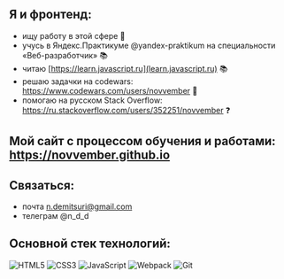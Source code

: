 ## Я и фронтенд:
- ищу работу в этой сфере 🔎
- учусь в Яндекс.Практикуме @yandex-praktikum на специальности «Веб-разработчик» 📚
- читаю [https://learn.javascript.ru](learn.javascript.ru) 📚
- решаю задачки на codewars: https://www.codewars.com/users/novvember 🧩
- помогаю на русском Stack Overflow: https://ru.stackoverflow.com/users/352251/novvember ❓

## Мой сайт с процессом обучения и работами: https://novvember.github.io

## Связаться:
- почта n.demitsuri@gmail.com
- телеграм @n_d_d

## Основной стек технологий:
![HTML5](https://img.shields.io/badge/html5-%23E34F26.svg?style=for-the-badge&logo=html5&logoColor=white)
![CSS3](https://img.shields.io/badge/css3-%231572B6.svg?style=for-the-badge&logo=css3&logoColor=white)
![JavaScript](https://img.shields.io/badge/javascript-%23323330.svg?style=for-the-badge&logo=javascript&logoColor=%23F7DF1E)
![Webpack](https://img.shields.io/badge/webpack-%238DD6F9.svg?style=for-the-badge&logo=webpack&logoColor=black)
![Git](https://img.shields.io/badge/git-%23F05033.svg?style=for-the-badge&logo=git&logoColor=white) 
